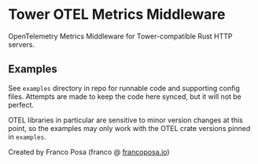 # Tower OTEL Metrics Middleware

OpenTelemetry Metrics Middleware for Tower-compatible Rust HTTP servers.

## Examples

See `examples` directory in repo for runnable code and supporting config files.
Attempts are made to keep the code here synced, but it will not be perfect.

OTEL libraries in particular are sensitive to minor version changes at this point,
so the examples may only work with the OTEL crate versions pinned in `examples`.

Created by Franco Posa (franco @ [francoposa.io](https://francoposa.io))
